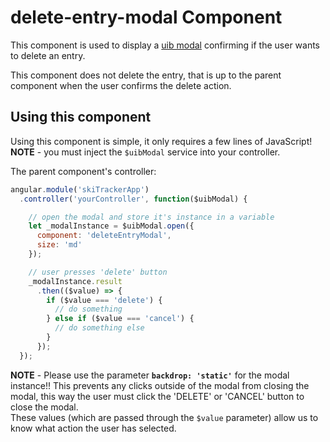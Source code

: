 # delete-entry-modal Component

This component is used to display a [uib modal](https://angular-ui.github.io/bootstrap/) confirming if the user wants to delete an entry.

This component does not delete the entry, that is up to the parent component when the user confirms the delete action.

## Using this component

Using this component is simple, it only requires a few lines of JavaScript!  
**NOTE** - you must inject the `$uibModal` service into your controller.

The parent component's controller:

```javascript
angular.module('skiTrackerApp')
  .controller('yourController', function($uibModal) {

    // open the modal and store it's instance in a variable
    let _modalInstance = $uibModal.open({
      component: 'deleteEntryModal',
      size: 'md'
    });

    // user presses 'delete' button
    _modalInstance.result
      .then(($value) => {
        if ($value === 'delete') {
          // do something
        } else if ($value === 'cancel') {
          // do something else
        }
      });
  });
```

**NOTE** - Please use the parameter **`backdrop: 'static'`** for the modal instance!! This prevents any clicks outside of the modal from closing the modal, this way the user must click the 'DELETE' or 'CANCEL' button to close the modal.  
These values (which are passed through the `$value` parameter) allow us to know what action the user has selected.